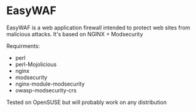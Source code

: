 # EasyWAF

EasyWAF is a web application firewall intended to protect web sites from malicious attacks.
It's based on NGINX + Modsecurity 

Requirments:
* perl
* perl-Mojolicious
* nginx
* modsecurity
* nginx-module-modsecurity
* owasp-modsecurity-crs

Tested on OpenSUSE but will probably work on any distribution




